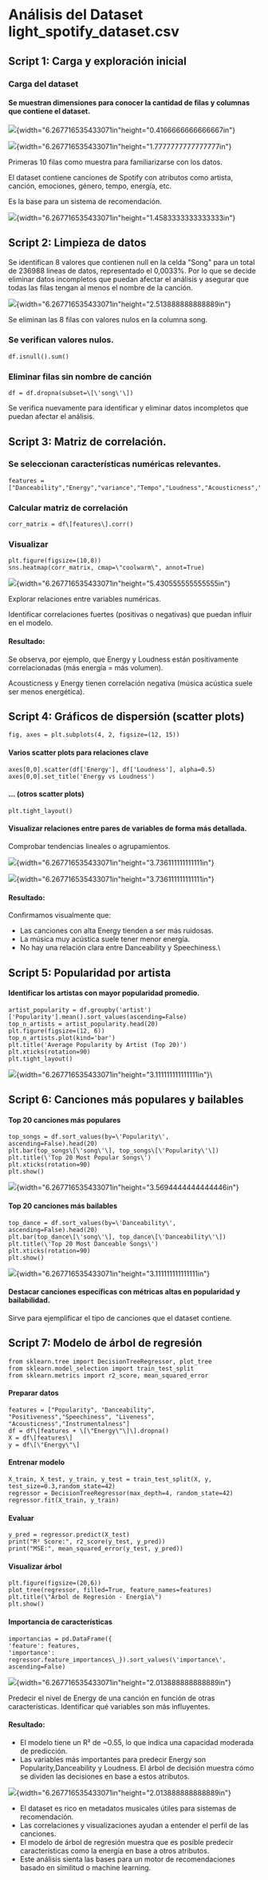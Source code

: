 # Análisis del Dataset light_spotify_dataset.csv

## Script 1: Carga y exploración inicial

### Carga del dataset

#### Se muestran dimensiones para conocer la cantidad de filas y columnas que contiene el dataset.
![](./media/media/image1.png){width="6.267716535433071in"height="0.4166666666666667in"}

![](./media/media/image2.png){width="6.267716535433071in"height="1.7777777777777777in"}

Primeras 10 filas como muestra para familiarizarse con los datos.

El dataset contiene canciones de Spotify con atributos como artista, canción, emociones, género, tempo, energía, etc.

Es la base para un sistema de recomendación.

![](./media/media/image8.png){width="6.267716535433071in"height="1.4583333333333333in"}

## Script 2: Limpieza de datos

Se identifican 8 valores que contienen null en la celda "Song" para un total de 236988 lineas de datos, representado el 0,0033%. Por lo que se decide eliminar datos incompletos que puedan afectar el análisis y asegurar que todas las filas tengan al menos el nombre de la canción.

![](./media/media/image7.png){width="6.267716535433071in"height="2.513888888888889in"}

Se eliminan las 8 filas con valores nulos en la columna song.

### Se verifican valores nulos.
```
df.isnull().sum()
```

### Eliminar filas sin nombre de canción
```
df = df.dropna(subset=\[\'song\'\])
```

Se verifica nuevamente para identificar y eliminar datos incompletos que puedan afectar el análisis.

## Script 3: Matriz de correlación.

### Se seleccionan características numéricas relevantes.
```
features =["Danceability","Energy","variance","Tempo","Loudness","Acousticness","Instrumentalness","Speechiness","Positiveness","Popularity","Liveness"]
```
### Calcular matriz de correlación
```
corr_matrix = df\[features\].corr()
```
### Visualizar
```
plt.figure(figsize=(10,8))
sns.heatmap(corr_matrix, cmap=\"coolwarm\", annot=True)
```

![](./media/media/image6.png){width="6.267716535433071in"height="5.430555555555555in"}

Explorar relaciones entre variables numéricas.

Identificar correlaciones fuertes (positivas o negativas) que puedan
influir en el modelo.

#### Resultado:

Se observa, por ejemplo, que Energy y Loudness están positivamente
correlacionadas (más energía = más volumen).

Acousticness y Energy tienen correlación negativa (música acústica suele
ser menos energética).

## Script 4: Gráficos de dispersión (scatter plots)
```
fig, axes = plt.subplots(4, 2, figsize=(12, 15))
```
#### Varios scatter plots para relaciones clave
```
axes[0,0].scatter(df['Energy'], df['Loudness'], alpha=0.5)
axes[0,0].set_title('Energy vs Loudness')
```
#### ... (otros scatter plots)
```
plt.tight_layout()
```
#### Visualizar relaciones entre pares de variables de forma más detallada.

Comprobar tendencias lineales o agrupamientos.

![](./media/media/image5.png){width="6.267716535433071in"height="3.736111111111111in"}

![](./media/media/image9.png){width="6.267716535433071in"height="3.736111111111111in"}

#### Resultado:

Confirmamos visualmente que:

- Las canciones con alta Energy tienden a ser más ruidosas.
- La música muy acústica suele tener menor energía.
- No hay una relación clara entre Danceability y Speechiness.\

## Script 5: Popularidad por artista

#### Identificar los artistas con mayor popularidad promedio.
```
artist_popularity = df.groupby('artist')['Popularity'].mean().sort_values(ascending=False)
top_n_artists = artist_popularity.head(20)
plt.figure(figsize=(12, 6))
top_n_artists.plot(kind='bar')
plt.title('Average Popularity by Artist (Top 20)')
plt.xticks(rotation=90)
plt.tight_layout()
```
![](./media/media/image11.png){width="6.267716535433071in"height="3.111111111111111in"}\

## Script 6: Canciones más populares y bailables

#### Top 20 canciones más populares

```
top_songs = df.sort_values(by=\'Popularity\', ascending=False).head(20)
plt.bar(top_songs\[\'song\'\], top_songs\[\'Popularity\'\])
plt.title(\'Top 20 Most Popular Songs\')
plt.xticks(rotation=90)
plt.show()
```
![](./media/media/image4.png){width="6.267716535433071in"height="3.5694444444444446in"}

#### Top 20 canciones más bailables
```
top_dance = df.sort_values(by=\'Danceability\',
ascending=False).head(20)
plt.bar(top_dance\[\'song\'\], top_dance\[\'Danceability\'\])
plt.title(\'Top 20 Most Danceable Songs\')
plt.xticks(rotation=90)
plt.show()
```
![](./media/media/image10.png){width="6.267716535433071in"height="3.111111111111111in"}

#### Destacar canciones específicas con métricas altas en popularidad y bailabilidad.

Sirve para ejemplificar el tipo de canciones que el dataset contiene.

## Script 7: Modelo de árbol de regresión

```
from sklearn.tree import DecisionTreeRegressor, plot_tree
from sklearn.model_selection import train_test_split
from sklearn.metrics import r2_score, mean_squared_error
```

#### Preparar datos
```
features = ["Popularity", "Danceability", "Positiveness","Speechiness", "Liveness", "Acousticness","Instrumentalness"]
df = df\[features + \[\"Energy\"\]\].dropna()
X = df\[features\]
y = df\[\"Energy\"\]
```
#### Entrenar modelo
```
X_train, X_test, y_train, y_test = train_test_split(X, y, test_size=0.3,random_state=42)
regressor = DecisionTreeRegressor(max_depth=4, random_state=42)
regressor.fit(X_train, y_train)
```
#### Evaluar
```
y_pred = regressor.predict(X_test)
print("R² Score:", r2_score(y_test, y_pred))
print("MSE:", mean_squared_error(y_test, y_pred))
```
#### Visualizar árbol
```
plt.figure(figsize=(20,6))
plot_tree(regressor, filled=True, feature_names=features)
plt.title(\"Árbol de Regresión - Energía\")
plt.show()
```
#### Importancia de características
```
importancias = pd.DataFrame({
'feature': features,
'importance': regressor.feature_importances\_}).sort_values(\'importance\', ascending=False)
```
![](./media/media/image12.png){width="6.267716535433071in"height="2.013888888888889in"}

Predecir el nivel de Energy de una canción en función de otras características.
Identificar qué variables son más influyentes.

#### Resultado:

- El modelo tiene un R² de \~0.55, lo que indica una capacidad moderada de predicción.
- Las variables más importantes para predecir Energy son Popularity,Danceability y Loudness.
El árbol de decisión muestra cómo se dividen las decisiones en base a estos atributos.

![](./media/media/image3.png){width="6.267716535433071in"height="2.013888888888889in"}

- El dataset es rico en metadatos musicales útiles para sistemas de recomendación.
- Las correlaciones y visualizaciones ayudan a entender el perfil de las canciones.
- El modelo de árbol de regresión muestra que es posible predecir características como la energía en base a otros atributos.
- Este análisis sienta las bases para un motor de recomendaciones basado en similitud o machine learning.